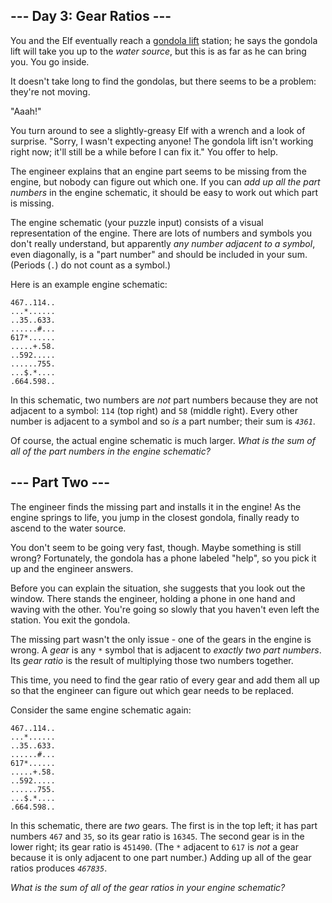 ## --- Day 3: Gear Ratios --- ##

You and the Elf eventually reach a [gondola lift](https://en.wikipedia.org/wiki/Gondola_lift)
station; he says the gondola lift will take you up to the *water source*,
but this is as far as he can bring you. You go inside.

It doesn't take long to find the gondolas, but there seems to be a
problem: they're not moving.

"Aaah!"

You turn around to see a slightly-greasy Elf with a wrench and a look
of surprise. "Sorry, I wasn't expecting anyone! The gondola lift isn't
working right now; it'll still be a while before I can fix it." You
offer to help.

The engineer explains that an engine part seems to be missing from the
engine, but nobody can figure out which one. If you can *add up all the
part numbers* in the engine schematic, it should be easy to work out
which part is missing.

The engine schematic (your puzzle input) consists of a visual
representation of the engine. There are lots of numbers and symbols you
don't really understand, but apparently *any number adjacent to a
symbol*, even diagonally, is a "part number" and should be included in
your sum. (Periods (`.`) do not count as a symbol.)

Here is an example engine schematic:

    467..114..
    ...*......
    ..35..633.
    ......#...
    617*......
    .....+.58.
    ..592.....
    ......755.
    ...$.*....
    .664.598..

In this schematic, two numbers are *not* part numbers because they are
not adjacent to a symbol: `114` (top right) and `58` (middle right).
Every other number is adjacent to a symbol and so *is* a part number;
their sum is *`4361`*.

Of course, the actual engine schematic is much larger. *What is the sum
of all of the part numbers in the engine schematic?*

## --- Part Two --- ##

The engineer finds the missing part and installs it in the engine! As
the engine springs to life, you jump in the closest gondola, finally
ready to ascend to the water source.

You don't seem to be going very fast, though. Maybe something is still
wrong? Fortunately, the gondola has a phone labeled "help", so you pick
it up and the engineer answers.

Before you can explain the situation, she suggests that you look out
the window. There stands the engineer, holding a phone in one hand and
waving with the other. You're going so slowly that you haven't even
left the station. You exit the gondola.

The missing part wasn't the only issue - one of the gears in the engine
is wrong. A *gear* is any `*` symbol that is adjacent to *exactly two
part numbers*. Its *gear ratio* is the result of multiplying those two
numbers together.

This time, you need to find the gear ratio of every gear and add them
all up so that the engineer can figure out which gear needs to be
replaced.

Consider the same engine schematic again:

    467..114..
    ...*......
    ..35..633.
    ......#...
    617*......
    .....+.58.
    ..592.....
    ......755.
    ...$.*....
    .664.598..

In this schematic, there are *two* gears. The first is in the top left;
it has part numbers `467` and `35`, so its gear ratio is `16345`. The
second gear is in the lower right; its gear ratio is `451490`. (The `*`
adjacent to `617` is *not* a gear because it is only adjacent to one
part number.) Adding up all of the gear ratios produces *`467835`*.

*What is the sum of all of the gear ratios in your engine schematic?*
